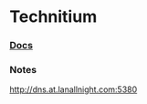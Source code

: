 # Technitium

### [Docs](https://github.com/TechnitiumSoftware/DnsServer)

### Notes

http://dns.at.lanallnight.com:5380

